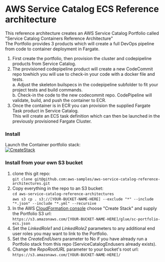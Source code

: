 # AWS Service Catalog ECS Reference architecture

This reference architecture creates an AWS Service Catalog Portfolio called "Service Catalog Containers Reference Architecture"  
The Portfolio provides 3 products which will create a full DevOps pipeline from code to container deployment in Fargate.  

1. First create the portfolio, then provision the cluster and codepipeline products from Service Catalog.  
2. The provisioned codepipeline product will create a new CodeCommit repo towhich you will use to check-in your code with a docker file and tests.  
    a. Adjust the skeleton builspecs in the codepipeline subfolder to fit your project tests and build commands.  
    b. Check-in the code to the new codecommit repo. CodePipeline will validate, build, and push the container to ECR.  
3. Once the container is in ECR you can provision the supplied Fargate Task product in Service Catalog.  
  This will create an ECS task definition which can then be launched in the previously provisioned Fargate Cluster.

### Install  
Launch the Container portfolio stack:  
[![CreateStack](https://s3.amazonaws.com/cloudformation-examples/cloudformation-launch-stack.png)](https://console.aws.amazon.com/cloudformation/#/stacks/new?stackName=SC-RA-ECS-Portfolio&templateURL=https://aws-service-catalog-reference-architectures.s3.amazonaws.com/ecs/sc-portfolio-ecs.json)


### Install from your own S3 bucket  
1. clone this git repo:  
  ```git clone git@github.com:aws-samples/aws-service-catalog-reference-architectures.git```  
2. Copy everything in the repo to an S3 bucket:  
  ```cd aws-service-catalog-reference-architectures```  
  ```aws s3 cp . s3://[YOUR-BUCKET-NAME-HERE] --exclude "*" --include "*.json" --include "*.yml" --recursive```  
3. In the AWS [CloudFormation console](https://console.aws.amazon.com/cloudformation) choose "Create Stack" and supply the Portfolio S3 url:  
  ```https://s3.amazonaws.com/[YOUR-BUCKET-NAME-HERE]/glue/sc-portfolio-ecs.json```  
5. Set the _LinkedRole1_ and _LinkedRole2_ parameters to any additional end user roles you may want to link to the Portfolio.
6. Set the _CreateEndUsers_ parameter to No if you have already run a Portfolio stack from this repo (ServiceCatalogEndusers already exists).
7. Change the _RepoRootURL_ parameter to your bucket's root url:  
  ```https://s3.amazonaws.com/[YOUR-BUCKET-NAME-HERE]/``` 


